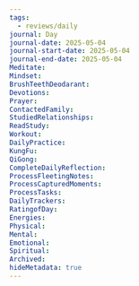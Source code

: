 ```yaml
---
tags:
  - reviews/daily
journal: Day
journal-date: 2025-05-04
journal-start-date: 2025-05-04
journal-end-date: 2025-05-04
Meditate: 
Mindset: 
BrushTeethDeodarant: 
Devotions: 
Prayer: 
ContactedFamily: 
StudiedRelationships: 
ReadStudy: 
Workout: 
DailyPractice: 
KungFu: 
QiGong: 
CompleteDailyReflection: 
ProcessFleetingNotes: 
ProcessCapturedMoments: 
ProcessTasks: 
DailyTrackers: 
RatingofDay: 
Energies: 
Physical: 
Mental: 
Emotional: 
Spiritual: 
Archived: 
hideMetadata: true
---
```

